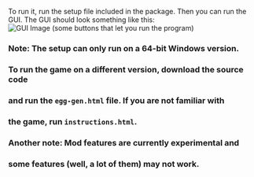 To run it, run the setup file included in the package. Then you can run the GUI.
The GUI should look something like this:
![GUI Image (some buttons that let you run the program)](https://i.imgur.com/Cc4A7sh.png)
### 
### Note: The setup can only run on a 64-bit Windows version.
### To run the game on a different version, download the source code
### and run the `egg-gen.html` file. If you are not familiar with
### the game, run `instructions.html`.
### 
### Another note: Mod features are currently experimental and
### some features (well, a lot of them) may not work.
